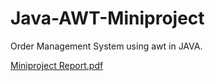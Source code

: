 # Java-AWT-Miniproject
Order Management System using awt in JAVA.

[Miniproject Report.pdf](https://github.com/Vashesh08/Java-AWT-Miniproject/files/7705337/Miniproject.Report.pdf)
